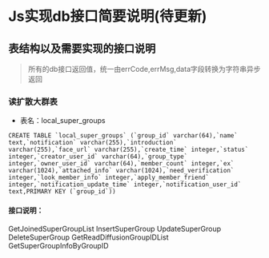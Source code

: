 # Js实现db接口简要说明(待更新)
## 表结构以及需要实现的接口说明
>所有的db接口返回值，统一由errCode,errMsg,data字段转换为字符串异步返回
### 读扩散大群表
- 表名：local_super_groups
```sqlite
CREATE TABLE `local_super_groups` (`group_id` varchar(64),`name` text,`notification` varchar(255),`introduction` varchar(255),`face_url` varchar(255),`create_time` integer,`status` integer,`creator_user_id` varchar(64),`group_type` integer,`owner_user_id` varchar(64),`member_count` integer,`ex` varchar(1024),`attached_info` varchar(1024),`need_verification` integer,`look_member_info` integer,`apply_member_friend` integer,`notification_update_time` integer,`notification_user_id` text,PRIMARY KEY (`group_id`))
```


#### 接口说明：
GetJoinedSuperGroupList
InsertSuperGroup
UpdateSuperGroup
DeleteSuperGroup
GetReadDiffusionGroupIDList
GetSuperGroupInfoByGroupID
